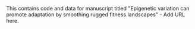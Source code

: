 This contains code and data for manuscript titled "Epigenetic variation can promote adaptation by smoothing rugged fitness landscapes" - Add URL here. 
